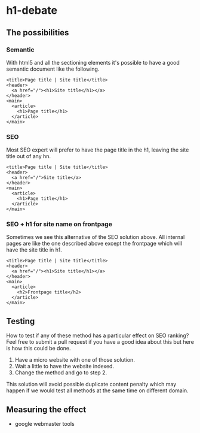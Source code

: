 # h1-debate

## The possibilities

### Semantic

With html5 and all the sectioning elements it's possible to have a good semantic document like the following.

    <title>Page title | Site title</title>
    <header>
      <a href="/"><h1>Site title</h1></a>
    </header>
    <main>
      <article>
        <h1>Page title</h1>
      </article>
    </main>

### SEO

Most SEO expert will prefer to have the page title in the h1, leaving the site title out of any hn.

    <title>Page title | Site title</title>
    <header>
      <a href="/">Site title</a>
    </header>
    <main>
      <article>
        <h1>Page title</h1>
      </article>
    </main>

### SEO + h1 for site name on frontpage

Sometimes we see this alternative of the SEO solution above. All internal pages are like the one described above except the frontpage which will have the site title in h1.

    <title>Page title | Site title</title>
    <header>
      <a href="/"><h1>Site title</h1></a>
    </header>
    <main>
      <article>
        <h2>Frontpage title</h2>
      </article>
    </main>
    
## Testing

How to test if any of these method has a particular effect on SEO ranking? Feel free to submit a pull request if you have a good idea about this but here is how this could be done.

1. Have a micro website with one of those solution.
2. Wait a little to have the website indexed.
3. Change the method and go to step 2.

This solution will avoid possible duplicate content penalty which may happen if we would test all methods at the same time on different domain.

## Measuring the effect

- google webmaster tools
